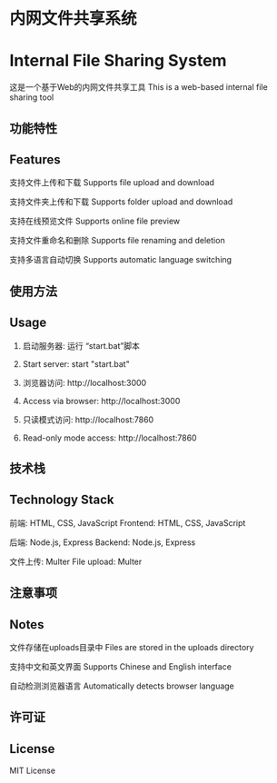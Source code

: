 # 内网文件共享系统
# Internal File Sharing System

这是一个基于Web的内网文件共享工具
This is a web-based internal file sharing tool

## 功能特性
## Features

支持文件上传和下载
Supports file upload and download

支持文件夹上传和下载
Supports folder upload and download

支持在线预览文件
Supports online file preview

支持文件重命名和删除
Supports file renaming and deletion

支持多语言自动切换
Supports automatic language switching

## 使用方法
## Usage

1. 启动服务器: 运行 “start.bat”脚本
1. Start server: start "start.bat"

2. 浏览器访问: http://localhost:3000
2. Access via browser: http://localhost:3000

3. 只读模式访问: http://localhost:7860
3. Read-only mode access: http://localhost:7860

## 技术栈
## Technology Stack

前端: HTML, CSS, JavaScript
Frontend: HTML, CSS, JavaScript

后端: Node.js, Express
Backend: Node.js, Express

文件上传: Multer
File upload: Multer

## 注意事项
## Notes

文件存储在uploads目录中
Files are stored in the uploads directory

支持中文和英文界面
Supports Chinese and English interface

自动检测浏览器语言
Automatically detects browser language

## 许可证
## License
MIT License
